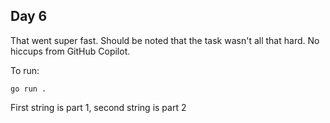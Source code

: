 ## Day 6

That went super fast. Should be noted that the task wasn't all that hard. No hiccups from GitHub Copilot.

To run:
```
go run .
```
First string is part 1, second string is part 2